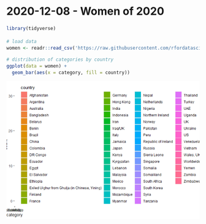 2020-12-08 - Women of 2020
==========================

``` r
library(tidyverse)

# load data 
women <- readr::read_csv('https://raw.githubusercontent.com/rfordatascience/tidytuesday/master/data/2020/2020-12-08/women.csv')
```

``` r
# distribution of categories by country
ggplot(data = women) +
  geom_bar(aes(x = category, fill = country))
```

![](2020-12-08_files/figure-markdown_github/unnamed-chunk-3-1.png)

